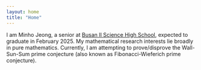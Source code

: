 ```yaml
---
layout: home
title: "Home"
---
```


I am Minho Jeong, a senior at <a href="[bsis.hs.kr](https://school.busanedu.net/bsis-h/main.do)">Busan Il Science High School</a>, expected to graduate in February 2025. My mathematical research interests lie broadly in pure mathematics. Currently, I am attempting to prove/disprove the Wall-Sun-Sum prime conjecture (also known as Fibonacci-Wieferich prime conjecture).
